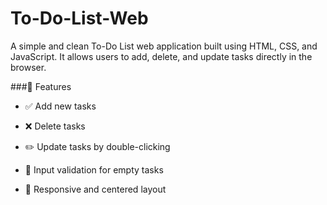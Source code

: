 # To-Do-List-Web

A simple and clean To-Do List web application built using HTML, CSS, and JavaScript. It allows users to add, delete, and update tasks directly in the browser.

###🚀 Features

   - ✅ Add new tasks

   - ❌ Delete tasks

   - ✏️ Update tasks by double-clicking

   - 🧼 Input validation for empty tasks

   - 🎯 Responsive and centered layout
